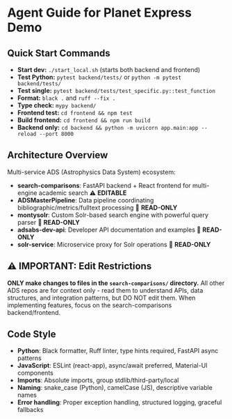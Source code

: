 # Agent Guide for Planet Express Demo

## Quick Start Commands
- **Start dev:** `./start_local.sh` (starts both backend and frontend)
- **Test Python:** `pytest backend/tests/` or `python -m pytest backend/tests/`
- **Test single:** `pytest backend/tests/test_specific.py::test_function`
- **Format:** `black .` and `ruff --fix .`
- **Type check:** `mypy backend/`
- **Frontend test:** `cd frontend && npm test`
- **Build frontend:** `cd frontend && npm run build`
- **Backend only:** `cd backend && python -m uvicorn app.main:app --reload --port 8000`

## Architecture Overview
Multi-service ADS (Astrophysics Data System) ecosystem:
- **search-comparisons**: FastAPI backend + React frontend for multi-engine academic search ⚠️ **EDITABLE**
- **ADSMasterPipeline**: Data pipeline coordinating bibliographic/metrics/fulltext processing 📖 **READ-ONLY**
- **montysolr**: Custom Solr-based search engine with powerful query parser 📖 **READ-ONLY**
- **adsabs-dev-api**: Developer API documentation and examples 📖 **READ-ONLY**
- **solr-service**: Microservice proxy for Solr operations 📖 **READ-ONLY**

## ⚠️ IMPORTANT: Edit Restrictions
**ONLY make changes to files in the `search-comparisons/` directory.** All other ADS repos are for context only - read them to understand APIs, data structures, and integration patterns, but DO NOT edit them. When implementing features, focus on the search-comparisons backend/frontend.

## Code Style
- **Python**: Black formatter, Ruff linter, type hints required, FastAPI async patterns
- **JavaScript**: ESLint (react-app), async/await preferred, Material-UI components
- **Imports**: Absolute imports, group stdlib/third-party/local
- **Naming**: snake_case (Python), camelCase (JS), descriptive variable names
- **Error handling**: Proper exception handling, structured logging, graceful fallbacks
